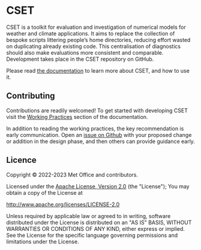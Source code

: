 # CSET

CSET is a toolkit for evaluation and investigation of numerical models for
weather and climate applications. It aims to replace the collection of bespoke
scripts littering people’s home directories, reducing effort wasted on
duplicating already existing code. This centralisation of diagnostics should
also make evaluations more consistent and comparable. Development takes place in
the CSET repository on GitHub.

Please read [the documentation](https://metoffice.github.io/CSET) to learn more
about CSET, and how to use it.

## Contributing

Contributions are readily welcomed! To get started with developing CSET visit
the [Working
Practices](https://metoffice.github.io/CSET/working-practices/#getting-started)
section of the documentation.

In addition to reading the working practices, the key
recommendation is early communication. Open an [issue on
Github](https://github.com/MetOffice/CSET/issues) with your proposed change or
addition in the design phase, and then others can provide guidance early.

## Licence

Copyright © 2022-2023 Met Office and contributors.

Licensed under the [Apache License, Version 2.0](LICENCE) (the "License"); You
may obtain a copy of the License at

<http://www.apache.org/licenses/LICENSE-2.0>

Unless required by applicable law or agreed to in writing, software distributed
under the License is distributed on an "AS IS" BASIS, WITHOUT WARRANTIES OR
CONDITIONS OF ANY KIND, either express or implied. See the License for the
specific language governing permissions and limitations under the License.
